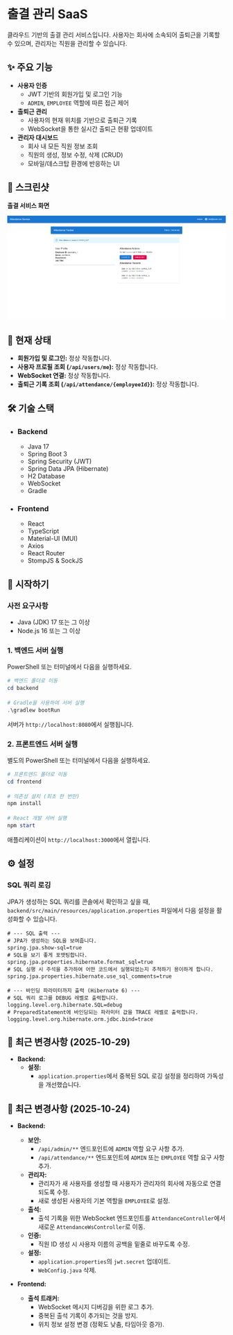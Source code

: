 # 출결 관리 SaaS

클라우드 기반의 출결 관리 서비스입니다. 사용자는 회사에 소속되어 출퇴근을 기록할 수 있으며, 관리자는 직원을 관리할 수 있습니다.

## ✨ 주요 기능

- **사용자 인증**
  - JWT 기반의 회원가입 및 로그인 기능
  - `ADMIN`, `EMPLOYEE` 역할에 따른 접근 제어
- **출퇴근 관리**
  - 사용자의 현재 위치를 기반으로 출퇴근 기록
  - WebSocket을 통한 실시간 출퇴근 현황 업데이트
- **관리자 대시보드**
  - 회사 내 모든 직원 정보 조회
  - 직원의 생성, 정보 수정, 삭제 (CRUD)
  - 모바일/데스크탑 환경에 반응하는 UI

## 📸 스크린샷

**출결 서비스 화면**

![Attendance Service](frontend/public/images/thumbnail_1.jpg)

## 🚀 현재 상태

- **회원가입 및 로그인:** 정상 작동합니다.
- **사용자 프로필 조회 (`/api/users/me`):** 정상 작동합니다.
- **WebSocket 연결:** 정상 작동합니다.
- **출퇴근 기록 조회 (`/api/attendance/{employeeId}`):** 정상 작동합니다.

## 🛠️ 기술 스택

- ### **Backend**
  - Java 17
  - Spring Boot 3
  - Spring Security (JWT)
  - Spring Data JPA (Hibernate)
  - H2 Database
  - WebSocket
  - Gradle

- ### **Frontend**
  - React
  - TypeScript
  - Material-UI (MUI)
  - Axios
  - React Router
  - StompJS & SockJS

## 🚀 시작하기

### 사전 요구사항

- Java (JDK) 17 또는 그 이상
- Node.js 16 또는 그 이상

### 1. 백엔드 서버 실행

PowerShell 또는 터미널에서 다음을 실행하세요.

```powershell
# 백엔드 폴더로 이동
cd backend

# Gradle을 사용하여 서버 실행
.\gradlew bootRun
```

서버가 `http://localhost:8080`에서 실행됩니다.

### 2. 프론트엔드 서버 실행

별도의 PowerShell 또는 터미널에서 다음을 실행하세요.

```powershell
# 프론트엔드 폴더로 이동
cd frontend

# 의존성 설치 (최초 한 번만)
npm install

# React 개발 서버 실행
npm start
```

애플리케이션이 `http://localhost:3000`에서 열립니다.

## ⚙️ 설정

### SQL 쿼리 로깅

JPA가 생성하는 SQL 쿼리를 콘솔에서 확인하고 싶을 때, `backend/src/main/resources/application.properties` 파일에서 다음 설정을 활성화할 수 있습니다.

```properties
# --- SQL 출력 ---
# JPA가 생성하는 SQL을 보여줍니다.
spring.jpa.show-sql=true
# SQL을 보기 좋게 포맷팅합니다.
spring.jpa.properties.hibernate.format_sql=true
# SQL 실행 시 주석을 추가하여 어떤 코드에서 실행되었는지 추적하기 용이하게 합니다.
spring.jpa.properties.hibernate.use_sql_comments=true

# --- 바인딩 파라미터까지 출력 (Hibernate 6) ---
# SQL 쿼리 로그를 DEBUG 레벨로 출력합니다.
logging.level.org.hibernate.SQL=debug
# PreparedStatement에 바인딩되는 파라미터 값을 TRACE 레벨로 출력합니다.
logging.level.org.hibernate.orm.jdbc.bind=trace
```

## 📝 최근 변경사항 (2025-10-29)

*   **Backend:**
    *   **설정:**
        *   `application.properties`에서 중복된 SQL 로깅 설정을 정리하여 가독성을 개선했습니다.

## 📝 최근 변경사항 (2025-10-24)

*   **Backend:**
    *   **보안:**
        *   `/api/admin/**` 엔드포인트에 `ADMIN` 역할 요구 사항 추가.
        *   `/api/attendance/**` 엔드포인트에 `ADMIN` 또는 `EMPLOYEE` 역할 요구 사항 추가.
    *   **관리자:**
        *   관리자가 새 사용자를 생성할 때 사용자가 관리자의 회사에 자동으로 연결되도록 수정.
        *   새로 생성된 사용자의 기본 역할을 `EMPLOYEE`로 설정.
    *   **출석:**
        *   출석 기록을 위한 WebSocket 엔드포인트를 `AttendanceController`에서 새로운 `AttendanceWsController`로 이동.
    *   **인증:**
        *   직원 ID 생성 시 사용자 이름의 공백을 밑줄로 바꾸도록 수정.
    *   **설정:**
        *   `application.properties`의 `jwt.secret` 업데이트.
        *   `WebConfig.java` 삭제.

*   **Frontend:**
    *   **출석 트래커:**
        *   WebSocket 메시지 디버깅을 위한 로그 추가.
        *   중복된 출석 기록이 추가되는 것을 방지.
        *   위치 정보 설정 변경 (정확도 낮춤, 타임아웃 증가).